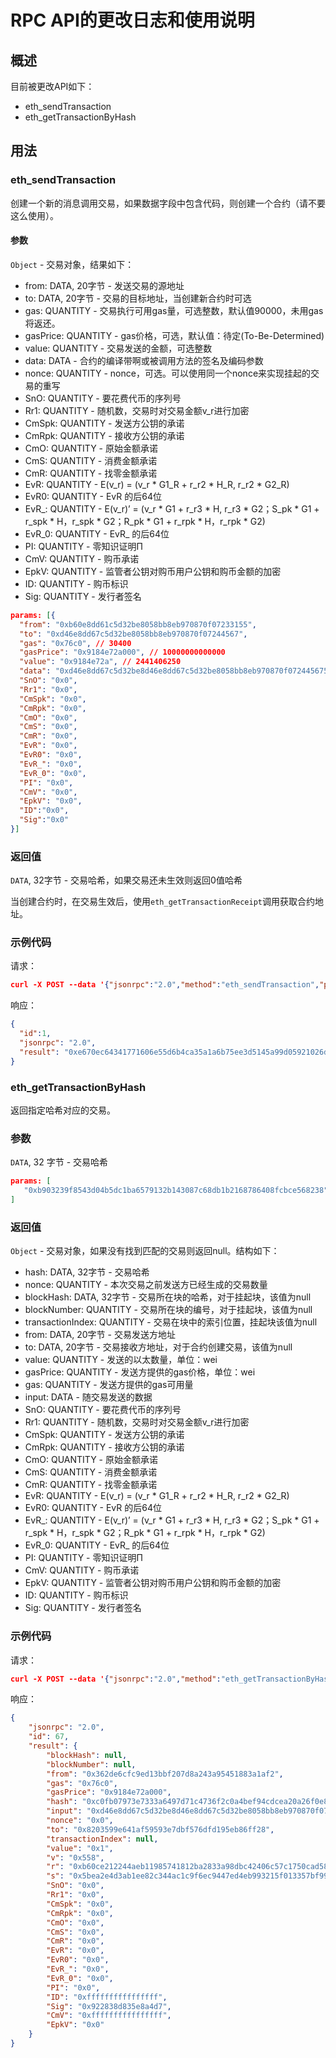 # RPC API的更改日志和使用说明

## 概述

目前被更改API如下：

+ eth_sendTransaction
+ eth_getTransactionByHash

## 用法

### eth_sendTransaction

创建一个新的消息调用交易，如果数据字段中包含代码，则创建一个合约（请不要这么使用）。

#### 参数

`Object` - 交易对象，结果如下：

- from: DATA, 20字节 - 发送交易的源地址
- to: DATA, 20字节 - 交易的目标地址，当创建新合约时可选
- gas: QUANTITY - 交易执行可用gas量，可选整数，默认值90000，未用gas将返还。
- gasPrice: QUANTITY - gas价格，可选，默认值：待定(To-Be-Determined)
- value: QUANTITY - 交易发送的金额，可选整数
- data: DATA - 合约的编译带啊或被调用方法的签名及编码参数
- nonce: QUANTITY - nonce，可选。可以使用同一个nonce来实现挂起的交易的重写
- SnO: QUANTITY - 要花费代币的序列号
- Rr1: QUANTITY - 随机数，交易时对交易金额v_r进行加密
- CmSpk: QUANTITY - 发送方公钥的承诺
- CmRpk: QUANTITY - 接收方公钥的承诺
- CmO: QUANTITY - 原始金额承诺
- CmS: QUANTITY - 消费金额承诺
- CmR: QUANTITY - 找零金额承诺
- EvR: QUANTITY - E(v_r) = (v_r * G1_R + r_r2 * H_R, r_r2 * G2_R)
- EvR0: QUANTITY - EvR 的后64位
- EvR_: QUANTITY - E(v_r)’ = (v_r * G1 + r_r3 * H, r_r3 * G2；S_pk * G1 + r_spk * H，r_spk * G2；R_pk * G1 + r_rpk * H，r_rpk * G2)
- EvR_0: QUANTITY - EvR_ 的后64位
- PI: QUANTITY - 零知识证明Π
- CmV: QUANTITY - 购币承诺
- EpkV: QUANTITY - 监管者公钥对购币用户公钥和购币金额的加密
- ID: QUANTITY - 购币标识
- Sig: QUANTITY - 发行者签名

```json
params: [{
  "from": "0xb60e8dd61c5d32be8058bb8eb970870f07233155",
  "to": "0xd46e8dd67c5d32be8058bb8eb970870f07244567",
  "gas": "0x76c0", // 30400
  "gasPrice": "0x9184e72a000", // 10000000000000
  "value": "0x9184e72a", // 2441406250
  "data": "0xd46e8dd67c5d32be8d46e8dd67c5d32be8058bb8eb970870f072445675058bb8eb970870f072445675",
  "SnO": "0x0",
  "Rr1": "0x0",
  "CmSpk": "0x0",
  "CmRpk": "0x0",
  "CmO": "0x0",
  "CmS": "0x0",
  "CmR": "0x0",
  "EvR": "0x0",
  "EvR0": "0x0",
  "EvR_": "0x0",
  "EvR_0": "0x0",
  "PI": "0x0",
  "CmV": "0x0",
  "EpkV": "0x0",
  "ID":"0x0",
  "Sig":"0x0"
}]
```

### 返回值

`DATA`, 32字节 - 交易哈希，如果交易还未生效则返回0值哈希

当创建合约时，在交易生效后，使用`eth_getTransactionReceipt`调用获取合约地址。

### 示例代码

请求：

```json
curl -X POST --data '{"jsonrpc":"2.0","method":"eth_sendTransaction","params":[{see above}],"id":1}'
```

响应：

```json
{
  "id":1,
  "jsonrpc": "2.0",
  "result": "0xe670ec64341771606e55d6b4ca35a1a6b75ee3d5145a99d05921026d1527331"
}
```

### eth_getTransactionByHash

返回指定哈希对应的交易。

### 参数

`DATA`, 32 字节 - 交易哈希

```json
params: [
   "0xb903239f8543d04b5dc1ba6579132b143087c68db1b2168786408fcbce568238"
]
```

### 返回值

`Object` - 交易对象，如果没有找到匹配的交易则返回null。结构如下：

- hash: DATA, 32字节 - 交易哈希
- nonce: QUANTITY - 本次交易之前发送方已经生成的交易数量
- blockHash: DATA, 32字节 - 交易所在块的哈希，对于挂起块，该值为null
- blockNumber: QUANTITY - 交易所在块的编号，对于挂起块，该值为null
- transactionIndex: QUANTITY - 交易在块中的索引位置，挂起块该值为null
- from: DATA, 20字节 - 交易发送方地址
- to: DATA, 20字节 - 交易接收方地址，对于合约创建交易，该值为null
- value: QUANTITY - 发送的以太数量，单位：wei
- gasPrice: QUANTITY - 发送方提供的gas价格，单位：wei
- gas: QUANTITY - 发送方提供的gas可用量
- input: DATA - 随交易发送的数据
- SnO: QUANTITY - 要花费代币的序列号
- Rr1: QUANTITY - 随机数，交易时对交易金额v_r进行加密
- CmSpk: QUANTITY - 发送方公钥的承诺
- CmRpk: QUANTITY - 接收方公钥的承诺
- CmO: QUANTITY - 原始金额承诺
- CmS: QUANTITY - 消费金额承诺
- CmR: QUANTITY - 找零金额承诺
- EvR: QUANTITY - E(v_r) = (v_r * G1_R + r_r2 * H_R, r_r2 * G2_R)
- EvR0: QUANTITY - EvR 的后64位
- EvR_: QUANTITY - E(v_r)’ = (v_r * G1 + r_r3 * H, r_r3 * G2；S_pk * G1 + r_spk * H，r_spk * G2；R_pk * G1 + r_rpk * H，r_rpk * G2)
- EvR_0: QUANTITY - EvR_ 的后64位
- PI: QUANTITY - 零知识证明Π
- CmV: QUANTITY - 购币承诺
- EpkV: QUANTITY - 监管者公钥对购币用户公钥和购币金额的加密
- ID: QUANTITY - 购币标识
- Sig: QUANTITY - 发行者签名

### 示例代码

请求：

```json
curl -X POST --data '{"jsonrpc":"2.0","method":"eth_getTransactionByHash","params":["0xb903239f8543d04b5dc1ba6579132b143087c68db1b2168786408fcbce568238"],"id":1}'
```

响应：

```json
{
    "jsonrpc": "2.0",
    "id": 67,
    "result": {
        "blockHash": null,
        "blockNumber": null,
        "from": "0x362de6cfc9ed13bbf207d8a243a95451883a1af2",
        "gas": "0x76c0",
        "gasPrice": "0x9184e72a000",
        "hash": "0xc0fb07973e7333a6497d71c4736f2c0a4bef94cdcea20a26f0e8710e5e026dee",
        "input": "0xd46e8dd67c5d32be8d46e8dd67c5d32be8058bb8eb970870f072445675058bb8eb970870f072445675",
        "nonce": "0x0",
        "to": "0x8203599e641af59593e7dbf576dfd195eb86ff28",
        "transactionIndex": null,
        "value": "0x1",
        "v": "0x558",
        "r": "0xb60ce212244aeb11985741812ba2833a98dbc42406c57c1750cad58f6ce65206",
        "s": "0x5bea2e4d3ab1ee82c344ac1c9f6ec9447ed4eb993215f013357bf9925ac3e8aa",
        "SnO": "0x0",
        "Rr1": "0x0",
        "CmSpk": "0x0",
        "CmRpk": "0x0",
        "CmO": "0x0",
        "CmS": "0x0",
        "CmR": "0x0",
        "EvR": "0x0",
        "EvR0": "0x0",
        "EvR_": "0x0",
        "EvR_0": "0x0",
        "PI": "0x0",
        "ID": "0xffffffffffffffff",
        "Sig": "0x922838d835e8a4d7",
        "CmV": "0xffffffffffffffff",
        "EpkV": "0x0"
    }
}
```
